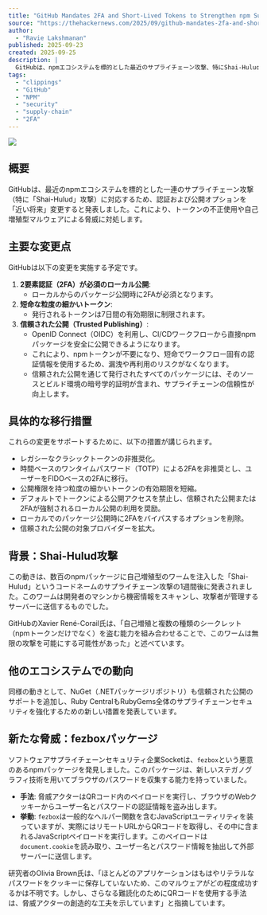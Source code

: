 ```yaml
---
title: "GitHub Mandates 2FA and Short-Lived Tokens to Strengthen npm Supply Chain Security"
source: "https://thehackernews.com/2025/09/github-mandates-2fa-and-short-lived.html"
author:
  - "Ravie Lakshmanan"
published: 2025-09-23
created: 2025-09-25
description: |
  GitHubは、npmエコシステムを標的とした最近のサプライチェーン攻撃、特にShai-Hulud攻撃を受け、認証と公開オプションを変更する計画を発表しました。これには、FIDOベースの2要素認証（2FA）の義務化や、7日間の有効期限を持つトークンの導入が含まれ、npmのサプライチェーンセキュリティを強化することを目的としています。
tags:
  - "clippings"
  - "GitHub"
  - "NPM"
  - "security"
  - "supply-chain"
  - "2FA"
---
```


[![](https://blogger.googleusercontent.com/img/b/R29vZ2xl/AVvXsEjZQ-xcQ5PKzdd6Juz8x_31GctkkivtZYfhVKlnZ5tFKbTtwJTtmajAEiqsdZZslnaRPS9Vd3LH4mQTo9agSCG6_cEuoUU_7WCvb1e-MmDytS4hQ1x1xur0u-DTQOYAydatYghaAZjPeBttRMTKNJKmJjWtvxfYOE1UvyltBh-K5fRWNwXIsLh-lv7af27Q/s728-rw-e365/github-npm.jpg)](https://blogger.googleusercontent.com/img/b/R29vZ2xl/AVvXsEjZQ-xcQ5PKzdd6Juz8x_31GctkkivtZYfhVKlnZ5tFKbTtwJTtmajAEiqsdZZslnaRPS9Vd3LH4mQTo9agSCG6_cEuoUU_7WCvb1e-MmDytS4hQ1x1xur0u-DTQOYAydatYghaAZjPeBttRMTKNJKmJjWtvxfYOE1UvyltBh-K5fRWNwXIsLh-lv7af27Q/s728-rw-e365/github-npm.jpg)

## 概要

GitHubは、最近のnpmエコシステムを標的とした一連のサプライチェーン攻撃（特に「Shai-Hulud」攻撃）に対応するため、認証および公開オプションを「近い将来」変更すると発表しました。これにより、トークンの不正使用や自己増殖型マルウェアによる脅威に対処します。

## 主要な変更点

GitHubは以下の変更を実施する予定です。

1. **2要素認証（2FA）が必須のローカル公開**:
    * ローカルからのパッケージ公開時に2FAが必須となります。
2. **短命な粒度の細かいトークン**:
    * 発行されるトークンは7日間の有効期限に制限されます。
3. **信頼された公開（Trusted Publishing）**:
    * OpenID Connect（OIDC）を利用し、CI/CDワークフローから直接npmパッケージを安全に公開できるようになります。
    * これにより、npmトークンが不要になり、短命でワークフロー固有の認証情報を使用するため、漏洩や再利用のリスクがなくなります。
    * 信頼された公開を通じて発行されたすべてのパッケージには、そのソースとビルド環境の暗号学的証明が含まれ、サプライチェーンの信頼性が向上します。

## 具体的な移行措置

これらの変更をサポートするために、以下の措置が講じられます。

* レガシーなクラシックトークンの非推奨化。
* 時間ベースのワンタイムパスワード（TOTP）による2FAを非推奨とし、ユーザーをFIDOベースの2FAに移行。
* 公開権限を持つ粒度の細かいトークンの有効期限を短縮。
* デフォルトでトークンによる公開アクセスを禁止し、信頼された公開または2FAが強制されるローカル公開の利用を奨励。
* ローカルでのパッケージ公開時に2FAをバイパスするオプションを削除。
* 信頼された公開の対象プロバイダーを拡大。

## 背景：Shai-Hulud攻撃

この動きは、数百のnpmパッケージに自己増殖型のワームを注入した「Shai-Hulud」というコードネームのサプライチェーン攻撃の1週間後に発表されました。このワームは開発者のマシンから機密情報をスキャンし、攻撃者が管理するサーバーに送信するものでした。

GitHubのXavier René-Corail氏は、「自己増殖と複数の種類のシークレット（npmトークンだけでなく）を盗む能力を組み合わせることで、このワームは無限の攻撃を可能にする可能性があった」と述べています。

## 他のエコシステムでの動向

同様の動きとして、NuGet（.NETパッケージリポジトリ）も信頼された公開のサポートを追加し、Ruby CentralもRubyGems全体のサプライチェーンセキュリティを強化するための新しい措置を発表しています。

## 新たな脅威：fezboxパッケージ

ソフトウェアサプライチェーンセキュリティ企業Socketは、`fezbox`という悪意のあるnpmパッケージを発見しました。このパッケージは、新しいステガノグラフィ技術を用いてブラウザのパスワードを収集する能力を持っていました。

* **手法**: 脅威アクターはQRコード内のペイロードを実行し、ブラウザのWebクッキーからユーザー名とパスワードの認証情報を盗み出します。
* **挙動**: `fezbox`は一般的なヘルパー関数を含むJavaScriptユーティリティを装っていますが、実際にはリモートURLからQRコードを取得し、その中に含まれるJavaScriptペイロードを実行します。このペイロードは`document.cookie`を読み取り、ユーザー名とパスワード情報を抽出して外部サーバーに送信します。

研究者のOlivia Brown氏は、「ほとんどのアプリケーションはもはやリテラルなパスワードをクッキーに保存していないため、このマルウェアがどの程度成功するかは不明です。しかし、さらなる難読化のためにQRコードを使用する手法は、脅威アクターの創造的な工夫を示しています」と指摘しています。
